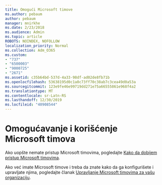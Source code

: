 ```yaml
---
title: Omogući Microsoft timove
ms.author: pebaum
author: pebaum
manager: mnirkhe
ms.date: 2/23/2018
ms.audience: Admin
ms.topic: article
ROBOTS: NOINDEX, NOFOLLOW
localization_priority: Normal
ms.collection: Adm_O365
ms.custom:
- "737"
- "6500003"
- "9000725"
- "2671"
ms.assetid: c35b64bd-537d-4a33-98df-ad02de8fb71b
ms.openlocfilehash: 53638195d0c1a0c73ff70c38ab7c3cea49d0a53a
ms.sourcegitcommit: 123e9fe46e99719dd271e75a66555861e968f4a2
ms.translationtype: MT
ms.contentlocale: sr-Latn-RS
ms.lasthandoff: 12/30/2019
ms.locfileid: "40908544"
---
```

# <a name="enable-and-use-microsoft-teams"></a>Omogućavanje i korišćenje Microsoft timova

Ako uopšte nemate pristup Microsoft timovima, pogledajte [Kako da dobijem pristup Microsoft timovima](https://support.office.com/article/How-do-I-get-access-to-Microsoft-Teams-fc7f1634-abd3-4f26-a597-9df16e4ca65b.aspx).

Ako već imate Microsoft timove i treba da znate kako da ga konfigurišete i upravljate njima, pogledajte članak [Upravljanje Microsoft timovima za vašu organizaciju](https://docs.microsoft.com/MicrosoftTeams/enable-features-office-365).
